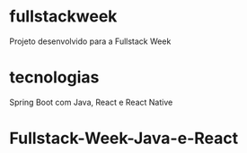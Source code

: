 # fullstackweek
Projeto desenvolvido para a Fullstack Week

# tecnologias
Spring Boot com Java, React e React Native
# Fullstack-Week-Java-e-React
